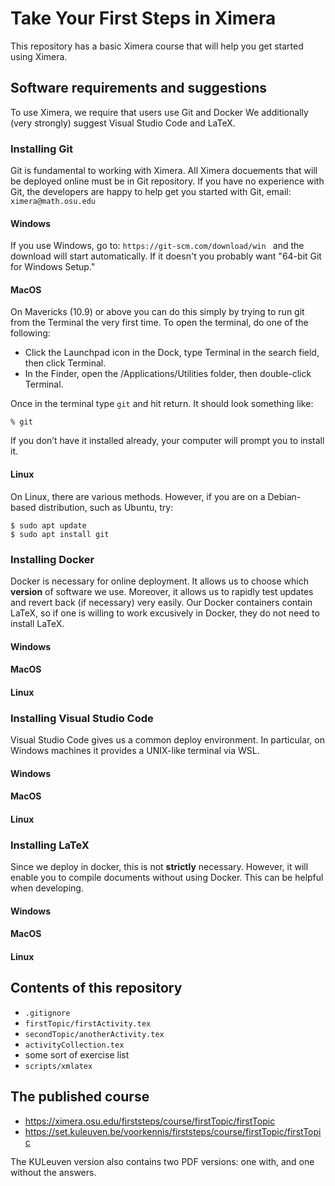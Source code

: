 # Take Your First Steps in Ximera

This repository has a basic Ximera course that will help you get started using Ximera.

## Software requirements and suggestions

To use Ximera, we require that users use Git and Docker
We additionally (very strongly) suggest Visual Studio Code and LaTeX.

### Installing Git

Git is fundamental to working with Ximera. All Ximera docuements that will be deployed online must be in Git repository. If you have no experience with Git, the developers are happy to help get you started with Git, email: `ximera@math.osu.edu`

#### Windows

If you use Windows, go to: `https://git-scm.com/download/win ` and the download will start automatically. If it doesn't you probably want "64-bit Git for Windows Setup."

#### MacOS

On Mavericks (10.9) or above you can do this simply by trying to run git from the Terminal the very first time. To open the terminal, do one of the following:

- Click the Launchpad icon in the Dock, type Terminal in the search field, then click Terminal.
- In the Finder, open the /Applications/Utilities folder, then double-click Terminal.

Once in the terminal type `git` and hit return. It should look something like:

```console
% git
```

If you don’t have it installed already, your computer will prompt you to install it.

#### Linux

On Linux, there are various methods. However, if you are on a Debian-based distribution, such as Ubuntu, try:

```console
$ sudo apt update
$ sudo apt install git
```

### Installing Docker

Docker is necessary for online deployment. It allows us to choose which **version** of software we use. Moreover, it allows us to rapidly test updates and revert back (if necessary) very easily. Our Docker containers contain LaTeX, so if one is willing to work excusively in Docker, they do not need to install LaTeX.

#### Windows

#### MacOS

#### Linux

### Installing Visual Studio Code

Visual Studio Code gives us a common deploy environment. In particular, on Windows machines it provides a UNIX-like terminal via WSL.

#### Windows

#### MacOS

#### Linux

### Installing LaTeX

Since we deploy in docker, this is not **strictly** necessary. However, it will enable you to compile documents without using Docker. This can be helpful when developing.

#### Windows

#### MacOS

#### Linux

## Contents of this repository

- `.gitignore`
- `firstTopic/firstActivity.tex`
- `secondTopic/anotherActivity.tex`
- `activityCollection.tex`
- some sort of exercise list
- `scripts/xmlatex`

## The published course

- https://ximera.osu.edu/firststeps/course/firstTopic/firstTopic
- https://set.kuleuven.be/voorkennis/firststeps/course/firstTopic/firstTopic

The KULeuven version also contains two PDF versions: one with, and one without the answers.
